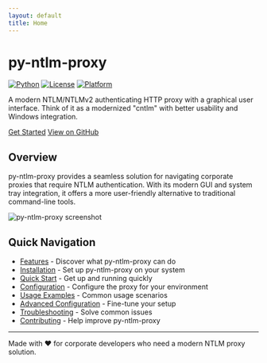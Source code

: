 ```yaml
---
layout: default
title: Home
---
```


# py-ntlm-proxy

[![Python](https://img.shields.io/badge/python-3.13+-blue.svg)](https://www.python.org/downloads/)
[![License](https://img.shields.io/badge/license-MIT-green.svg)](LICENSE)
[![Platform](https://img.shields.io/badge/platform-Windows-lightgrey.svg)](https://www.microsoft.com/windows)

A modern NTLM/NTLMv2 authenticating HTTP proxy with a graphical user interface. Think of it as a modernized "cntlm" with better usability and Windows integration.

<div class="buttons-container">
  <a href="installation" class="btn">Get Started</a>
  <a href="https://github.com/ProfAndreaPollini/py-ntlm-proxy" class="btn">View on GitHub</a>
</div>

## Overview

py-ntlm-proxy provides a seamless solution for navigating corporate proxies that require NTLM authentication. With its modern GUI and system tray integration, it offers a more user-friendly alternative to traditional command-line tools.

<div class="screenshot">
  <img src="assets/images/screenshot-main.png" alt="py-ntlm-proxy screenshot" />
</div>

## Quick Navigation

- [Features](features) - Discover what py-ntlm-proxy can do
- [Installation](installation) - Set up py-ntlm-proxy on your system
- [Quick Start](quick-start) - Get up and running quickly
- [Configuration](configuration) - Configure the proxy for your environment
- [Usage Examples](usage) - Common usage scenarios
- [Advanced Configuration](advanced) - Fine-tune your setup
- [Troubleshooting](troubleshooting) - Solve common issues
- [Contributing](contributing) - Help improve py-ntlm-proxy

---

<div class="footer">
  Made with ❤️ for corporate developers who need a modern NTLM proxy solution.
</div>
